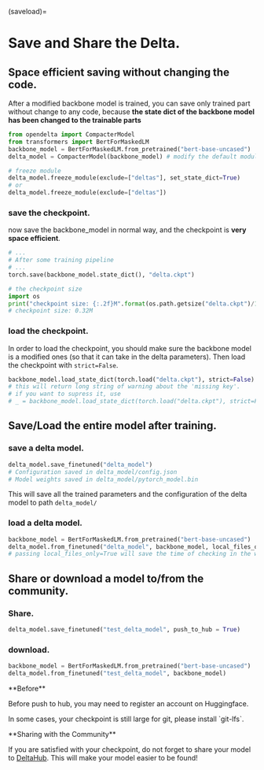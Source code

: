 (saveload)=
# Save and Share the Delta.

## Space efficient saving without changing the code.
After a modified backbone model is trained, you can save only trained part without change to any code, because **the state dict of the backbone model has been changed to the trainable parts**

```python
from opendelta import CompacterModel
from transformers import BertForMaskedLM
backbone_model = BertForMaskedLM.from_pretrained("bert-base-uncased")
delta_model = CompacterModel(backbone_model) # modify the default modules.

# freeze module
delta_model.freeze_module(exclude=["deltas"], set_state_dict=True)
# or
delta_model.freeze_module(exclude=["deltas"])
```
### save the checkpoint.
now save the backbone_model in normal way, and the checkpoint is **very space efficient**.

```python
# ...
# After some training pipeline
# ...
torch.save(backbone_model.state_dict(), "delta.ckpt")

# the checkpoint size
import os
print("checkpoint size: {:.2f}M".format(os.path.getsize("delta.ckpt")/1024**2))
# checkpoint size: 0.32M
```

### load the checkpoint.
In order to load the checkpoint, you should make sure the backbone model is a modified ones (so that it can take in the delta parameters).
Then load the checkpoint with `strict=False`.
```python
backbone_model.load_state_dict(torch.load("delta.ckpt"), strict=False)
# this will return long string of warning about the 'missing key'.
# if you want to supress it, use
# _ = backbone_model.load_state_dict(torch.load("delta.ckpt"), strict=False)
```

## Save/Load the entire model after training.

### save a delta model.
```python
delta_model.save_finetuned("delta_model")
# Configuration saved in delta_model/config.json
# Model weights saved in delta_model/pytorch_model.bin
```
This will save all the trained parameters and the configuration of the delta model to path `delta_model/`

### load a delta model.

```python
backbone_model = BertForMaskedLM.from_pretrained("bert-base-uncased")
delta_model.from_finetuned("delta_model", backbone_model, local_files_only=True) 
# passing local_files_only=True will save the time of checking in the web.
```

## Share or download a model to/from the community.

### Share.
```python
delta_model.save_finetuned("test_delta_model", push_to_hub = True)
```

### download.
```python
backbone_model = BertForMaskedLM.from_pretrained("bert-base-uncased")
delta_model.from_finetuned("test_delta_model", backbone_model)
```

<div class="admonition tip"> 
<p class="title">**Before**</p>
<p> Before push to hub, you may need to register an account on Huggingface.
</p>
<p> In some cases, your checkpoint is still large for git, please install `git-lfs`.
</p>
</div>

<div class="admonition warning">
<p class="title">**Sharing with the Community**</p>
<p> If you are satisfied with your checkpoint, do not forget to share your model to <a href="https://huggingface.co/DeltaHub">DeltaHub</a>. This will make your model easier to be found!
</p>
</div>

